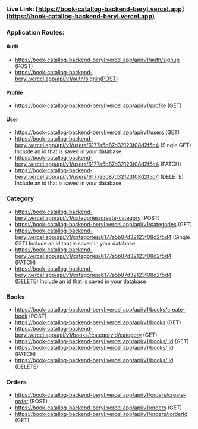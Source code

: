 ### Live Link: [https://book-catallog-backend-beryl.vercel.app](https://book-catallog-backend-beryl.vercel.app)

### Application Routes:

#### Auth

- https://book-catallog-backend-beryl.vercel.app/api/v1/auth/signup (POST)
- https://book-catallog-backend-beryl.vercel.app/api/v1/auth/signin(POST)

#### Profile

- https://book-catallog-backend-beryl.vercel.app/api/v1/profile (GET)

#### User

- https://book-catallog-backend-beryl.vercel.app/api/v1/users (GET)
- https://book-catallog-backend-beryl.vercel.app/api/v1/users/6177a5b87d32123f08d2f5d4 (Single GET) Include an id that is saved in your database
- https://book-catallog-backend-beryl.vercel.app/api/v1/users/6177a5b87d32123f08d2f5d4 (PATCH)
- https://book-catallog-backend-beryl.vercel.app/api/v1/users/6177a5b87d32123f08d2f5d4 (DELETE) Include an id that is saved in your database

### Category

- https://book-catallog-backend-beryl.vercel.app/api/v1/categories/create-category (POST)
- https://book-catallog-backend-beryl.vercel.app/api/v1/categories (GET)
- https://book-catallog-backend-beryl.vercel.app/api/v1/categories/6177a5b87d32123f08d2f5d4 (Single GET) Include an id that is saved in your database
- https://book-catallog-backend-beryl.vercel.app/api/v1/categories/6177a5b87d32123f08d2f5d4 (PATCH)
- https://book-catallog-backend-beryl.vercel.app/api/v1/categories/6177a5b87d32123f08d2f5d4 (DELETE) Include an id that is saved in your database

### Books

- https://book-catallog-backend-beryl.vercel.app/api/v1/books/create-book (POST)
- https://book-catallog-backend-beryl.vercel.app/api/v1/books (GET)
- https://book-catallog-backend-beryl.vercel.app/api/v1/books/:categoryId/category (GET)
- https://book-catallog-backend-beryl.vercel.app/api/v1/books/:id (GET)
- https://book-catallog-backend-beryl.vercel.app/api/v1/books/:id (PATCH)
- https://book-catallog-backend-beryl.vercel.app/api/v1/books/:id (DELETE)

### Orders

- https://book-catallog-backend-beryl.vercel.app/api/v1/orders/create-order (POST)
- https://book-catallog-backend-beryl.vercel.app/api/v1/orders (GET)
- https://book-catallog-backend-beryl.vercel.app/api/v1/orders/:orderId (GET)
